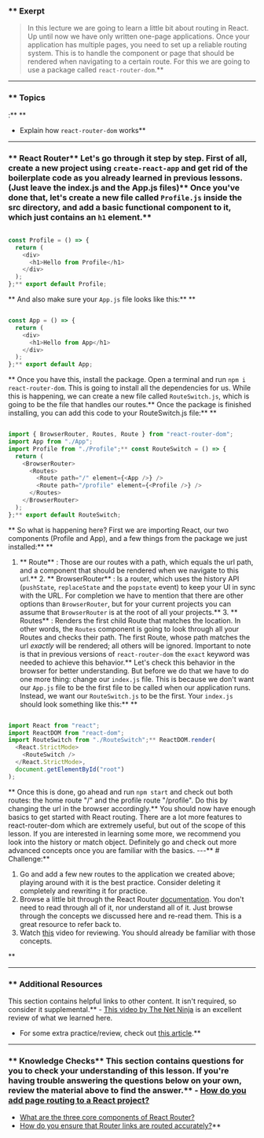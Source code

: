 ### ** Exerpt
>In this lecture we are going to learn a little bit about routing in React. Up until now we have only written one-page applications. Once your application has multiple pages, you need to set up a reliable routing system. This is to handle the component or page that should be rendered when navigating to a certain route. For this we are going to use a package called `react-router-dom`.** 

---


### ** Topics
 :** ** 
- Explain how `react-router-dom` works** 

---


### ** React Router** Let's go through it step by step. First of all, create a new project using `create-react-app` and get rid of the boilerplate code as you already learned in previous lessons. (Just leave the index.js and the App.js files)** Once you've done that, let's create a new file called `Profile.js` inside the src directory, and add a basic functional component to it, which just contains an `h1` element.** 
```js

const Profile = () => {
  return (
    <div>
      <h1>Hello from Profile</h1>
    </div>
  );
};** export default Profile;

```
** And also make sure your `App.js` file looks like this:** ** 

```js

const App = () => {
  return (
    <div>
      <h1>Hello from App</h1>
    </div>
  );
};** export default App;

```
** Once you have this, install the package. Open a terminal and run `npm i react-router-dom`. This is going to install all the dependencies for us.
While this is happening, we can create a new file called `RouteSwitch.js`, which is going to be the file that handles our routes.** Once the package is finished installing, you can add this code to your RouteSwitch.js file:** ** 

```js

import { BrowserRouter, Routes, Route } from "react-router-dom";
import App from "./App";
import Profile from "./Profile";** const RouteSwitch = () => {
  return (
    <BrowserRouter>
      <Routes>
        <Route path="/" element={<App />} />
        <Route path="/profile" element={<Profile />} />
      </Routes>
    </BrowserRouter>
  );
};** export default RouteSwitch;

```
** <span id="components">So what is happening here?</span> First we are importing React, our two components (Profile and App), and a few things from the package we just installed:** ** 
1. ** Route** : Those are our routes with a path, which equals the url path, and a component that should be rendered when we navigate to this url.** 2. ** BrowserRouter** : Is a router, which uses the history API (`pushState`, `replaceState` and the `popstate` event) to keep your UI in sync with the URL. For completion we have to mention that there are other options than `BrowserRouter`, but for your current projects you can assume that `BrowserRouter` is at the root of all your projects.** 3. ** Routes** : Renders the first child Route that matches the location. In other words, the `Routes` component is going to look through all your Routes and checks their path. The first Route, whose path matches the url *exactly* will be rendered; all others will be ignored. Important to note is that in previous versions of `react-router-dom` the `exact` keyword was needed to achieve this behavior.** Let's check this behavior in the browser for better understanding. But before we do that we have to do one more thing: change our `index.js` file. This is because we don't want our `App.js` file to be the first file to be called when our application runs. Instead, we want our `RouteSwitch.js` to be the first. Your `index.js` should look something like this:** ** 

```js

import React from "react";
import ReactDOM from "react-dom";
import RouteSwitch from "./RouteSwitch";** ReactDOM.render(
  <React.StrictMode>
    <RouteSwitch />
  </React.StrictMode>,
  document.getElementById("root")
);

```
** Once this is done, go ahead and run `npm start` and check out both routes: the home route "/" and the profile route "/profile". Do this by changing the url in the browser accordingly.** You should now have enough basics to get started with React routing. There are a lot more features to react-router-dom which are extremely useful, but out of the scope of this lesson. If you are interested in learning some more, we recommend you look into the history or match object. Definitely go and check out more advanced concepts once you are familiar with the basics.
---** # Challenge:** <div class="lesson-content__panel" markdown="1">
1. Go and add a few new routes to the application we created above; playing around with it is the best practice. Consider deleting it completely and rewriting it for practice.
2. Browse a little bit through the React Router [documentation](https://reactrouter.com/docs/en/v6/getting-started/overview). You don't need to read through all of it, nor understand all of it. Just browse through the concepts we discussed here and re-read them. This is a great resource to refer back to.
3. Watch [this](https://www.youtube.com/watch?v=Law7wfdg_ls) video for reviewing. You should already be familiar with those concepts.
</div>** 

---


### ** Additional Resources
This section contains helpful links to other content. It isn't required, so consider it supplemental.** - [This video by The Net Ninja](https://www.youtube.com/watch?v=QUz3k2O3ZJU&ab_channel=TheNetNinja) is an excellent review of what we learned here.
- For some extra practice/review, check out [this article](https://css-tricks.com/learning-react-router/).** 

---


### ** Knowledge Checks** This section contains questions for you to check your understanding of this lesson. If you're having trouble answering the questions below on your own, review the material above to find the answer.** - <a class="knowledge-check-link" href="#react-router">How do you add page routing to a React project?</a>
- <a class="knowledge-check-link" href="#components">What are the three core components of React Router?</a>
- <a class="knowledge-check-link" href="#routing">How do you ensure that Router links are routed accurately?</a>** 
